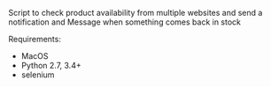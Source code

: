 

Script to check product availability from multiple websites and send a notification and Message when something comes back in stock

Requirements:
* MacOS
* Python 2.7, 3.4+
* selenium

